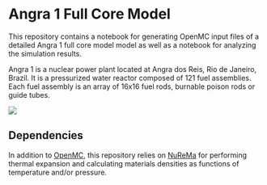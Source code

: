 # Angra 1 Full Core Model

This repository contains a notebook for generating OpenMC input files of a detailed Angra 1 full core model model as well as a notebook for analyzing the simulation results.

Angra 1 is a nuclear power plant located at Angra dos Reis, Rio de Janeiro, Brazil. It is a pressurized water reactor composed of 121 fuel assemblies. Each fuel assembly is an array of 16x16 fuel rods, burnable poison rods or guide tubes.

<img src = 'Angra 1 Full Core Plot.png'>

## Dependencies

In addition to [OpenMC](https://github.com/openmc-dev/openmc), this repository relies on [NuReMa](https://github.com/ssartur/NuReMa) for performing thermal expansion and calculating materials densities as functions of temperature and/or pressure.